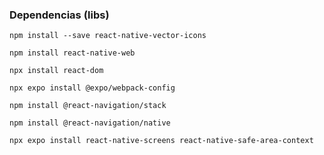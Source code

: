 ### Dependencias (libs)

``
npm install --save react-native-vector-icons
``

``
npm install react-native-web
``

``
npx install react-dom
``

``
npx expo install @expo/webpack-config
``

``
npm install @react-navigation/stack
``

``
npm install @react-navigation/native
``

``
npx expo install react-native-screens react-native-safe-area-context
``
